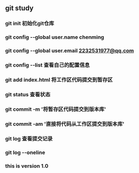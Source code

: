 ## git study

### git init 初始化git仓库

### git config --global user.name chenming

### git config --global user.email 2232531977@qq.com

### git config --list  查看自己的配置信息

### git add index.html 将工作区代码提交到暂存区

### git status 查看状态

### git commit -m '将暂存区代码提交到版本库'

### git commit -am '直接将代码从工作区提交到版本库'

### git log  查看提交记录
### git log --oneline

### this is version 1.0